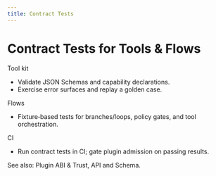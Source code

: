 ```yaml
---
title: Contract Tests
---
```


# Contract Tests for Tools & Flows

Tool kit
- Validate JSON Schemas and capability declarations.
- Exercise error surfaces and replay a golden case.

Flows
- Fixture‑based tests for branches/loops, policy gates, and tool orchestration.

CI
- Run contract tests in CI; gate plugin admission on passing results.

See also: Plugin ABI & Trust, API and Schema.


